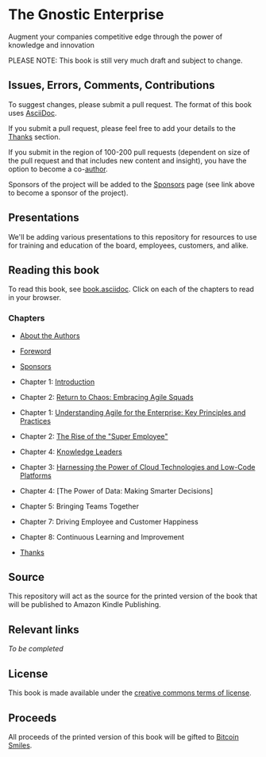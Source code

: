 # The Gnostic Enterprise

Augment your companies competitive edge through the power of knowledge and innovation

PLEASE NOTE: This book is still very much draft and subject to change.

## Issues, Errors, Comments, Contributions

To suggest changes, please submit a pull request. The format of this book uses [AsciiDoc](https://docs.asciidoctor.org/asciidoc/latest/).

If you submit a pull request, please feel free to add your details to the [Thanks](https://github.com/BenGWeeks/TheBitcoinPlaybook/blob/main/Introduction.asciidoc) section.

If you submit in the region of 100-200 pull requests (dependent on size of the pull request and that includes new content and insight), you have the option to become a co-[author](https://github.com/BenGWeeks/TheBitcoinPlaybook/blob/main/AboutTheAuthors.asciidoc).

Sponsors of the project will be added to the [Sponsors](https://github.com/BenGWeeks/TheBitcoinPlaybook/blob/main/Introduction.asciidoc) page (see link above to become a sponsor of the project).

## Presentations

We'll be adding various presentations to this repository for resources to use for training and education of the board, employees, customers, and alike.

## Reading this book

To read this book, see [book.asciidoc](https://github.com/BenGWeeks/TheGnosticEnterprise/blob/main/Book.asciidoc). Click on each of the chapters to read in your browser.

### Chapters

+ [About the Authors](https://github.com/BenGWeeks/TheGnosticEnterprise/blob/main/AboutTheAuthors.asciidoc)
+ [Foreword](https://github.com/BenGWeeks/TheGnosticEnterprise/blob/main/Foreword.asciidoc)
+ [Sponsors](https://github.com/BenGWeeks/TheGnosticEnterprise/blob/main/Sponsors.asciidoc)
+ Chapter 1: [Introduction](https://github.com/BenGWeeks/TheGnosticEnterprise/blob/main/Introduction.asciidoc)
+ Chapter 2: [Return to Chaos: Embracing Agile Squads](https://github.com/BenGWeeks/TheGnosticEnterprise/blob/main/ReturnToChaos.asciidoc)
+ Chapter 1: [Understanding Agile for the Enterprise: Key Principles and Practices](https://github.com/BenGWeeks/TheGnosticEnterprise/blob/main/AgileForTheEnterprise.asciidoc)
+ Chapter 2: [The Rise of the "Super Employee"](https://github.com/BenGWeeks/TheGnosticEnterprise/blob/main/SuperEmployee.asciidoc)
+ Chapter 4: [Knowledge Leaders](https://github.com/BenGWeeks/TheGnosticEnterprise/blob/main/SuperEmployee.asciidoc)
+ Chapter 3: [Harnessing the Power of Cloud Technologies and Low-Code Platforms](https://github.com/BenGWeeks/TheGnosticEnterprise/blob/main/HarnessTheCloud.asciidoc)
+ Chapter 4: [The Power of Data: Making Smarter Decisions]
+ Chapter 5: Bringing Teams Together

+ Chapter 7: Driving Employee and Customer Happiness
+ Chapter 8: Continuous Learning and Improvement
+ [Thanks](https://github.com/BenGWeeks/TheGnosticEnterprise/blob/main/Thanks.asciidoc)

## Source

This repository will act as the source for the printed version of the book that will be published to Amazon Kindle Publishing.

## Relevant links

_To be completed_

## License

This book is made available under the [creative commons terms of license](https://github.com/BenGWeeks/TheGnosticEnterprise/blob/main/LICENSE).

## Proceeds

All proceeds of the printed version of this book will be gifted to [Bitcoin Smiles](https://bitcoinsmiles.org/).
